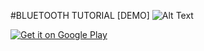 #BLUETOOTH TUTORIAL [DEMO]
![Alt Text](https://github.com/johnmelodyme/Bluetooth/blob/master/screenshot/ezgif-1-92c3f16891b8.gif?raw=true)






<a href='https://play.google.com/store/apps/details?id=com.johnmelodyme.ble&pcampaignid=pcampaignidMKT-Other-global-all-co-prtnr-py-PartBadge-Mar2515-1'><img alt='Get it on Google Play' src='https://play.google.com/intl/en_us/badges/static/images/badges/en_badge_web_generic.png'/></a>
